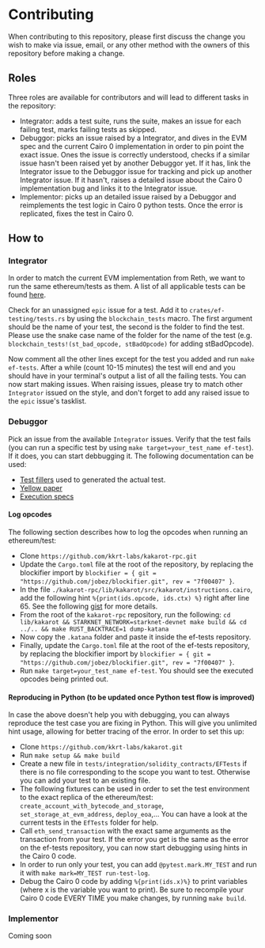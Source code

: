 # Contributing

When contributing to this repository, please first discuss the change you wish to make via issue, email, or any other method with the owners of this repository before making a change.

## Roles

Three roles are available for contributors and will lead to different tasks in the repository:

- Integrator: adds a test suite, runs the suite, makes an issue for each failing test, marks failing tests as skipped.
- Debuggor: picks an issue raised by a Integrator, and dives in the EVM spec and the current
Cairo 0 implementation in order to pin point the exact issue. Ones the issue is correctly understood, checks if a similar issue hasn't been raised yet by another Debuggor yet. If it has, link the Integrator issue to the Debuggor issue for tracking and pick up another Integrator issue. If it hasn't, raises a detailed issue about the Cairo 0 implementation bug and links it to the Integrator issue.
- Implementor: picks up an detailed issue raised by a Debuggor and reimplements the test logic in Cairo 0 python tests. Once the error is replicated, fixes the test in Cairo 0.

## How to

### Integrator

In order to match the current EVM implementation from Reth, we want to run the same ethereum/tests as them. A list of all applicable tests can be found [here](https://github.com/paradigmxyz/reth/blob/main/testing/ef-tests/tests/tests.rs#L17).

Check for an unassigned `epic` issue for a test. Add it to  `crates/ef-testing/tests.rs` by using the `blockchain_tests` macro. The first argument should be the name of your test, the second is the folder to find the test. Please use the snake case name of the folder for the name of the test (e.g. `blockchain_tests!(st_bad_opcode, stBadOpcode)` for adding stBadOpcode).

Now comment all the other lines except for the test you added and run `make ef-tests`.
After a while (count 10-15 minutes) the test will end and you should have in your terminal's output a list of all the failing tests. You can now start making issues. When raising issues, please try to match other `Integrator` issued on the style, and don't forget to add any raised issue to the `epic` issue's tasklist.

### Debuggor

Pick an issue from the available `Integrator` issues. Verify that the test fails (you can run a specific test by using `make target=your_test_name ef-test`). If it does, you can start debbugging it. The following documentation can be used:

- [Test fillers](https://github.com/ethereum/tests/tree/develop/src/GeneralStateTestsFiller) used to generated the actual test.
- [Yellow paper](https://ethereum.github.io/yellowpaper/paper.pdf)
- [Execution specs](https://github.com/ethereum/execution-specs/tree/master)

#### Log opcodes

The following section describes how to log the opcodes when running an ethereum/test:

- Clone `https://github.com/kkrt-labs/kakarot-rpc.git`
- Update the `Cargo.toml` file at the root of the repository, by replacing the blockifier import by `blockifier = { git = "https://github.com/jobez/blockifier.git", rev = "7f00407" }`.
- In the file `./kakarot-rpc/lib/kakarot/src/kakarot/instructions.cairo`, add the following hint `%{print(ids.opcode, ids.ctx) %}` right after line 65. See the following [gist](https://gist.github.com/jobez/42941db9361d81778abd36309dfb60dc#file-instructions-cairo-L68-L70) for more details.
- From the root of the `kakarot-rpc` repository, run the following: `cd lib/kakarot && STARKNET_NETWORK=starknet-devnet make build && cd ../.. && make RUST_BACKTRACE=1 dump-katana`
- Now copy the `.katana` folder and paste it inside the ef-tests repository.
- Finally, update the `Cargo.toml` file at the root of the ef-tests repository, by replacing the blockifier import by `blockifier = { git = "https://github.com/jobez/blockifier.git", rev = "7f00407" }`.
- Run `make target=your_test_name ef-test`. You should see the executed opcodes being printed out.

#### Reproducing in Python (to be updated once Python test flow is improved)

In case the above doesn't help you with debugging, you can always reproduce the test case you are fixing in Python. This will give you unlimited hint usage, allowing for better tracing of the error. In order to set this up:

- Clone `https://github.com/kkrt-labs/kakarot.git`
- Run `make setup && make build`
- Create a new file in `tests/integration/solidity_contracts/EFTests` if there is no file corresponding to the scope you want to test. Otherwise you can add your test to an existing file.
- The following fixtures can be used in order to set the test environment to the exact replica of the ethereum/test: `create_account_with_bytecode_and_storage`, `set_storage_at_evm_address`, `deploy_eoa`,... You can have a look at the current tests in the `EfTests` folder for help.
- Call `eth_send_transaction` with the exact same arguments as the transaction from your test. If the error you get is the same as the error on the ef-tests repository, you can now start debugging using hints in the Cairo 0 code.
- In order to run only your test, you can add `@pytest.mark.MY_TEST` and run it with `make mark=MY_TEST run-test-log`.
- Debug the Cairo 0 code by adding `%{print(ids.x)%}` to print variables (where x is the variable you want to print). Be sure to recompile your Cairo 0 code EVERY TIME you make changes, by running `make build`.

### Implementor

Coming soon
